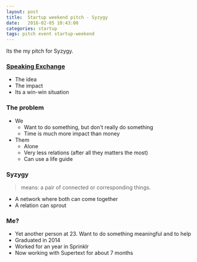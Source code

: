 ```yaml
---
layout: post
title:  Startup weekend pitch - Syzygy
date:   2016-02-05 10:43:00
categories: startup 
tags: pitch event startup-weekend
---
```

Its the my pitch for Syzygy.

### [Speaking Exchange](http://www.adweek.com/adfreak/perfect-match-brazilian-kids-learn-english-video-chatting-lonely-elderly-americans-157523)

- The idea
- The impact
- Its a win-win situation

### The problem

- We
    - Want to do something, but don't really do something
    - Time is much more impact than money
- Them
    - Alone
    - Very less relations (after all they matters the most)
    - Can use a life guide

### Syzygy 

> means: a pair of connected or corresponding things.

- A network where both can come together
- A relation can sprout

### Me?

- Yet another person at 23. Want to do something meaningful and to help
- Graduated in 2014
- Worked for an year in Sprinklr
- Now working with Supertext for about 7 months
    

